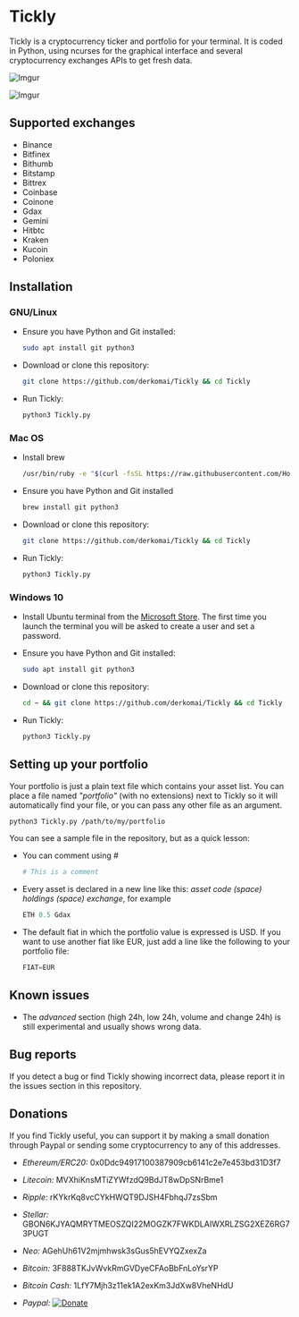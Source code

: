 # Tickly

Tickly is a cryptocurrency ticker and portfolio for your terminal. It is coded in Python, using ncurses for the graphical interface and several cryptocurrency exchanges APIs to get fresh data.

![Imgur](https://i.imgur.com/v356oGz.png)

![Imgur](https://i.imgur.com/bDFLTMD.png)

## Supported exchanges

- Binance
- Bitfinex
- Bithumb
- Bitstamp
- Bittrex
- Coinbase
- Coinone
- Gdax
- Gemini
- Hitbtc
- Kraken
- Kucoin
- Poloniex

## Installation

### GNU/Linux

- Ensure you have Python and Git installed:

    ```bash
    sudo apt install git python3
    ```

- Download or clone this repository:

    ```bash
    git clone https://github.com/derkomai/Tickly && cd Tickly
    ```

- Run Tickly:

  ```bash
  python3 Tickly.py
  ```

### Mac OS

- Install brew

    ```bash
    /usr/bin/ruby -e "$(curl -fsSL https://raw.githubusercontent.com/Homebrew/install/master/install)"
    ```

- Ensure you have Python and Git installed

    ```bash
    brew install git python3
    ```

- Download or clone this repository:

    ```bash
    git clone https://github.com/derkomai/Tickly && cd Tickly
    ```

- Run Tickly:

  ```bash
  python3 Tickly.py
  ```

### Windows 10

- Install Ubuntu terminal from the [Microsoft Store](https://www.microsoft.com/en-us/store/p/ubuntu/9nblggh4msv6). The first time you launch the terminal you will be asked to create a user and set a password.

- Ensure you have Python and Git installed:

    ```bash
    sudo apt install git python3
    ```

- Download or clone this repository:

    ```bash
    cd ~ && git clone https://github.com/derkomai/Tickly && cd Tickly
    ```

- Run Tickly:

  ```bash
  python3 Tickly.py
  ```

## Setting up your portfolio

Your portfolio is just a plain text file which contains your asset list. You can place a file named *"portfolio"* (with no extensions) next to Tickly so it will automatically find your file, or you can pass any other file as an argument.

  ```bash
  python3 Tickly.py /path/to/my/portfolio
  ```

You can see a sample file in the repository, but as a quick lesson:

- You can comment using #

  ```python
  # This is a comment
  ```

- Every asset is declared in a new line like this: *asset code (space) holdings (space) exchange*, for example

  ```python
  ETH 0.5 Gdax
  ```

- The default fiat in which the portfolio value is expressed is USD. If you want to use another fiat like EUR, just add a line like the following to your portfolio file:

  ```python
  FIAT=EUR
  ```

## Known issues

- The *advanced* section (high 24h, low 24h, volume and change 24h) is still experimental and usually shows wrong data.

## Bug reports

If you detect a bug or find Tickly showing incorrect data, please report it in the issues section in this repository.

## Donations

If you find Tickly useful, you can support it by making a small donation through Paypal or sending some
cryptocurrency to any of this addresses.

- *Ethereum/ERC20:* 0x0Ddc94917100387909cb6141c2e7e453bd31D3f7

- *Litecoin:* MVXhiKnsMTiZYWfzdQ9BdJT8wDpSNrBme1

- *Ripple:* rKYkrKq8vcCYkHWQT9DJSH4FbhqJ7zsSbm

- *Stellar:* GBON6KJYAQMRYTMEOSZQI22MOGZK7FWKDLAIWXRLZSG2XEZ6RG73PUGT

- *Neo:* AGehUh61V2mjmhwsk3sGus5hEVYQZxexZa

- *Bitcoin:* 3F888TKJvWvkRmGVDyeCFAoBbFnLoYsrYP

- *Bitcoin Cash:* 1LfY7Mjh3z11ek1A2exKm3JdXw8VheNHdU

- *Paypal:*  [![Donate](https://www.paypalobjects.com/en_US/i/btn/btn_donate_LG.gif)](https://www.paypal.me/dvilela)
